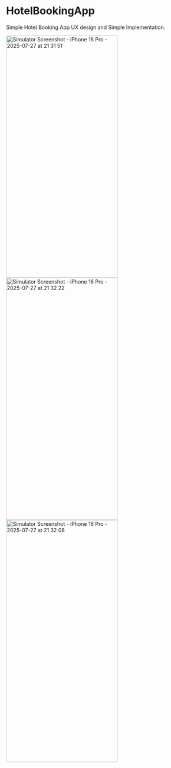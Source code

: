 # HotelBookingApp
Simple Hotel Booking App UX design and Simple Implementation.


<img width="302" height="656" alt="Simulator Screenshot - iPhone 16 Pro - 2025-07-27 at 21 31 51" src="https://github.com/user-attachments/assets/a42c8fad-9391-458c-8089-272d2dd94642" />


<img width="302" height="656" alt="Simulator Screenshot - iPhone 16 Pro - 2025-07-27 at 21 32 22" src="https://github.com/user-attachments/assets/370dd0bb-d649-434f-92ff-7007749e5a49" />


<img width="302" height="656" alt="Simulator Screenshot - iPhone 16 Pro - 2025-07-27 at 21 32 08" src="https://github.com/user-attachments/assets/c7a08885-48fc-4db2-9786-72a2ff9676eb" />

